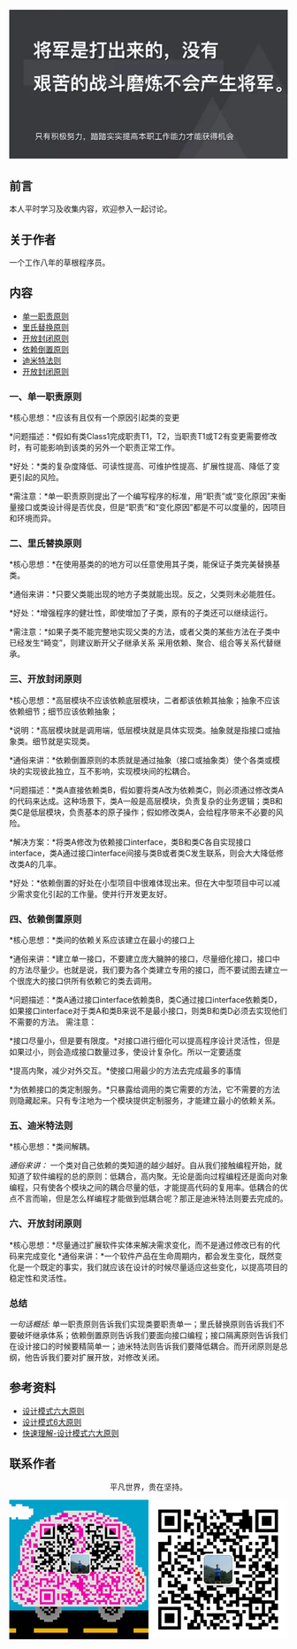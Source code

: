 ![image](../img/timg.jpg)
<br>

## 前言

本人平时学习及收集内容，欢迎参入一起讨论。

## 关于作者

一个工作八年的草根程序员。

## 内容

- [单一职责原则](#一单一职责原则)
- [里氏替换原则](#二里氏替换原则)
- [开放封闭原则](#三开放封闭原则)
- [依赖倒置原则](#四开放封闭原则)
- [迪米特法则](#五开放封闭原则)
- [开放封闭原则](#六开放封闭原则)

### 一、单一职责原则

*核心思想：*应该有且仅有一个原因引起类的变更

*问题描述：*假如有类Class1完成职责T1，T2，当职责T1或T2有变更需要修改时，有可能影响到该类的另外一个职责正常工作。

*好处：*类的复杂度降低、可读性提高、可维护性提高、扩展性提高、降低了变更引起的风险。

*需注意：*单一职责原则提出了一个编写程序的标准，用“职责”或“变化原因”来衡量接口或类设计得是否优良，但是“职责”和“变化原因”都是不可以度量的，因项目和环境而异。

### 二、里氏替换原则

*核心思想：*在使用基类的的地方可以任意使用其子类，能保证子类完美替换基类。

*通俗来讲：*只要父类能出现的地方子类就能出现。反之，父类则未必能胜任。

*好处：*增强程序的健壮性，即使增加了子类，原有的子类还可以继续运行。

*需注意：*如果子类不能完整地实现父类的方法，或者父类的某些方法在子类中已经发生“畸变”，则建议断开父子继承关系 采用依赖、聚合、组合等关系代替继承。

### 三、开放封闭原则

*核心思想：*高层模块不应该依赖底层模块，二者都该依赖其抽象；抽象不应该依赖细节；细节应该依赖抽象；

*说明：*高层模块就是调用端，低层模块就是具体实现类。抽象就是指接口或抽象类。细节就是实现类。

*通俗来讲：*依赖倒置原则的本质就是通过抽象（接口或抽象类）使个各类或模块的实现彼此独立，互不影响，实现模块间的松耦合。

*问题描述：*类A直接依赖类B，假如要将类A改为依赖类C，则必须通过修改类A的代码来达成。这种场景下，类A一般是高层模块，负责复杂的业务逻辑；类B和类C是低层模块，负责基本的原子操作；假如修改类A，会给程序带来不必要的风险。

*解决方案：*将类A修改为依赖接口interface，类B和类C各自实现接口interface，类A通过接口interface间接与类B或者类C发生联系，则会大大降低修改类A的几率。

*好处：*依赖倒置的好处在小型项目中很难体现出来。但在大中型项目中可以减少需求变化引起的工作量。使并行开发更友好。

### 四、依赖倒置原则

*核心思想：*类间的依赖关系应该建立在最小的接口上

*通俗来讲：*建立单一接口，不要建立庞大臃肿的接口，尽量细化接口，接口中的方法尽量少。也就是说，我们要为各个类建立专用的接口，而不要试图去建立一个很庞大的接口供所有依赖它的类去调用。

*问题描述：*类A通过接口interface依赖类B，类C通过接口interface依赖类D，如果接口interface对于类A和类B来说不是最小接口，则类B和类D必须去实现他们不需要的方法。
需注意：

*接口尽量小，但是要有限度。*对接口进行细化可以提高程序设计灵活性，但是如果过小，则会造成接口数量过多，使设计复杂化。所以一定要适度

*提高内聚，减少对外交互。*使接口用最少的方法去完成最多的事情

*为依赖接口的类定制服务。*只暴露给调用的类它需要的方法，它不需要的方法则隐藏起来。只有专注地为一个模块提供定制服务，才能建立最小的依赖关系。

### 五、迪米特法则

*核心思想：*类间解耦。

*通俗来讲：* 一个类对自己依赖的类知道的越少越好。自从我们接触编程开始，就知道了软件编程的总的原则：低耦合，高内聚。无论是面向过程编程还是面向对象编程，只有使各个模块之间的耦合尽量的低，才能提高代码的复用率。低耦合的优点不言而喻，但是怎么样编程才能做到低耦合呢？那正是迪米特法则要去完成的。

### 六、开放封闭原则

*核心思想：*尽量通过扩展软件实体来解决需求变化，而不是通过修改已有的代码来完成变化
*通俗来讲：*一个软件产品在生命周期内，都会发生变化，既然变化是一个既定的事实，我们就应该在设计的时候尽量适应这些变化，以提高项目的稳定性和灵活性。

### 总结

*一句话概括:* 单一职责原则告诉我们实现类要职责单一；里氏替换原则告诉我们不要破坏继承体系；依赖倒置原则告诉我们要面向接口编程；接口隔离原则告诉我们在设计接口的时候要精简单一；迪米特法则告诉我们要降低耦合。而开闭原则是总纲，他告诉我们要对扩展开放，对修改关闭。

## 参考资料

- [设计模式六大原则](http://www.uml.org.cn/sjms/201211023.asp)
- [设计模式6大原则](https://juejin.im/post/5a52144d6fb9a01c9b65c651)
- [快速理解-设计模式六大原则](https://www.jianshu.com/p/807bc228dbc2)

## 联系作者

<div align="center">
    <p>
        平凡世界，贵在坚持。
    </p>
    <img src="../img/contact.png" />
</div>
